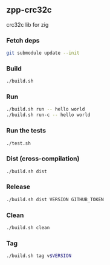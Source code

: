 ## zpp-crc32c
crc32c lib for zig

### Fetch deps
```sh
git submodule update --init
```

### Build
```sh
./build.sh
```

### Run
```sh
./build.sh run -- hello world
./build.sh run-c -- hello world
```

### Run the tests
```sh
./test.sh
```

### Dist (cross-compilation)
```sh
./build.sh dist
```

### Release
```sh
./build.sh dist VERSION GITHUB_TOKEN
```

### Clean
```sh
./build.sh clean
```

### Tag
```sh
./build.sh tag v$VERSION
```
